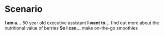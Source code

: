 # Scenario

**I am a…** 50 year old executive assistant
**I want to…** find out more about the nutritional value of berries
**So I can…** make on-the-go smoothies 